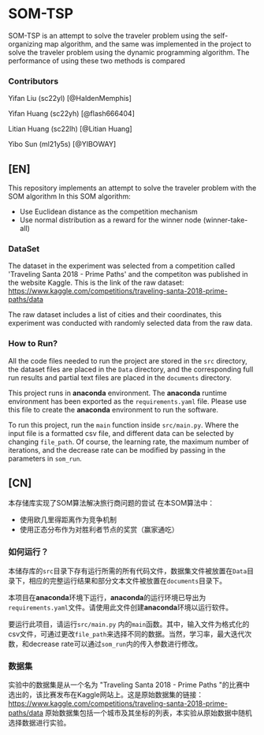 # SOM-TSP
SOM-TSP is an attempt to solve the traveler problem using the self-organizing map algorithm, and the same was implemented in the project to solve the traveler problem using the dynamic programming algorithm. The performance of using these two methods is compared
### Contributors 
Yifan Liu (sc22yl)  [@HaldenMemphis]

Yifan Huang (sc22yh) [@flash666404]

Litian Huang (sc22lh) [@Litian Huang]

Yibo Sun (ml21y5s) [@YIBOWAY]

## [EN]
This repository implements an attempt to solve the traveler problem with the SOM algorithm
In this SOM algorithm:
+ Use Euclidean distance as the competition mechanism
+ Use normal distribution as a reward for the winner node (winner-take-all)

### DataSet
The dataset in the experiment was selected from a competition called 'Traveling Santa 2018 - Prime Paths' and the competiton was published in the website Kaggle. This is the link of the raw dataset: https://www.kaggle.com/competitions/traveling-santa-2018-prime-paths/data

The raw dataset includes a list of cities and their coordinates, this experiment was conducted with randomly selected data from the raw data.


### How to Run?
All the code files needed to run the project are stored in the `src` directory, the dataset files are placed in the `Data` directory, and the corresponding full run results and partial text files are placed in the `documents` directory.

This project runs in **anaconda** environment. The **anaconda** runtime environment has been exported as the `requirements.yaml` file. Please use this file to create the **anaconda** environment to run the software.

To run this project, run the `main` function inside `src/main.py`. Where the input file is a formatted csv file, and different data can be selected by changing `file_path`. Of course, the learning rate, the maximum number of iterations, and the decrease rate can be modified by passing in the parameters in `som_run`.

## [CN]
本存储库实现了SOM算法解决旅行商问题的尝试
在本SOM算法中：
+ 使用欧几里得距离作为竞争机制
+ 使用正态分布作为对胜利者节点的奖赏（赢家通吃）

### 如何运行？
本储存库的`src`目录下存有运行所需的所有代码文件，数据集文件被放置在`Data`目录下，相应的完整运行结果和部分文本文件被放置在`documents`目录下。

本项目在**anaconda**环境下运行，**anaconda**的运行环境已导出为`requirements.yaml`文件。请使用此文件创建**anaconda**环境以运行软件。

要运行此项目，请运行`src/main.py` 内的`main`函数。其中，输入文件为格式化的csv文件，可通过更改`file_path`来选择不同的数据。当然，学习率，最大迭代次数，和decrease rate可以通过`som_run`内的传入参数进行修改。

### 数据集
实验中的数据集是从一个名为 "Traveling Santa 2018 - Prime Paths "的比赛中选出的，该比赛发布在Kaggle网站上。这是原始数据集的链接：https://www.kaggle.com/competitions/traveling-santa-2018-prime-paths/data
原始数据集包括一个城市及其坐标的列表，本实验从原始数据中随机选择数据进行实验。
